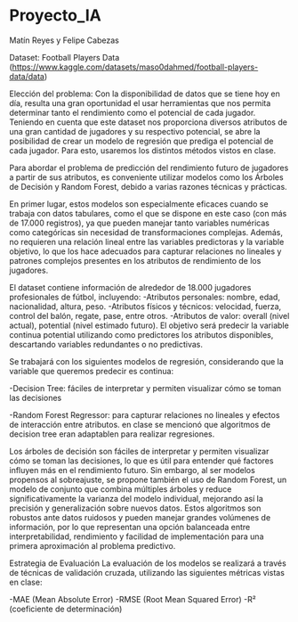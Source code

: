 # Proyecto_IA
Matín Reyes y Felipe Cabezas

Dataset: Football Players Data (https://www.kaggle.com/datasets/maso0dahmed/football-players-data/data)

Elección del problema: Con la disponibilidad de datos que se tiene hoy en día,
resulta una gran oportunidad el usar herramientas que nos permita determinar tanto el rendimiento
como el potencial de cada jugador. Teniendo en cuenta que este dataset nos proporciona diversos 
atributos de una gran cantidad de jugadores y su respectivo potencial, se abre la posibilidad de crear un modelo de regresión 
que prediga el potencial de cada jugador. Para esto, usaremos los distintos métodos vistos en clase.

Para abordar el problema de predicción del rendimiento futuro de jugadores a partir de sus atributos, es conveniente utilizar modelos como los Árboles de Decisión y Random Forest, debido a varias razones técnicas y prácticas.

En primer lugar, estos modelos son especialmente eficaces cuando se trabaja con datos tabulares, como el que se dispone en este caso (con más de 17.000 registros), ya que pueden manejar tanto variables numéricas como categóricas sin necesidad de transformaciones complejas. Además, no requieren una relación lineal entre las variables predictoras y la variable objetivo, lo que los hace adecuados para capturar relaciones no lineales y patrones complejos presentes en los atributos de rendimiento de los jugadores.

El dataset contiene información de alrededor de 18.000 jugadores profesionales de fútbol, incluyendo:
-Atributos personales: nombre, edad, nacionalidad, altura, peso.
-Atributos físicos y técnicos: velocidad, fuerza, control del balón, regate, pase, entre otros.
-Atributos de valor: overall (nivel actual), potential (nivel estimado futuro).
El objetivo será predecir la variable continua potential utilizando como predictores
los atributos disponibles, descartando variables redundantes o no predictivas.

Se trabajará con los siguientes modelos de regresión, considerando que la variable que queremos predecir es continua:

-Decision Tree: fáciles de interpretar y permiten visualizar cómo se toman las decisiones

-Random Forest Regressor: para capturar relaciones no lineales y efectos de interacción entre atributos.
en clase se mencionó que algoritmos de decision tree eran adaptablen para realizar regresiones.

Los árboles de decisión son fáciles de interpretar y permiten visualizar cómo se toman las decisiones, lo que es útil para entender qué factores influyen más en el rendimiento futuro. Sin embargo, al ser modelos propensos al sobreajuste, se propone también el uso de Random Forest, un modelo de conjunto que combina múltiples árboles y reduce significativamente la varianza del modelo individual, mejorando así la precisión y generalización sobre nuevos datos. Estos algoritmos son robustos ante datos ruidosos y pueden manejar grandes volúmenes de información, por lo que representan una opción balanceada entre interpretabilidad, rendimiento y facilidad de implementación para una primera aproximación al problema predictivo.

Estrategia de Evaluación
La evaluación de los modelos se realizará a través de técnicas de validación cruzada, utilizando las siguientes 
métricas vistas en clase:

-MAE (Mean Absolute Error)
-RMSE (Root Mean Squared Error)
-R² (coeficiente de determinación)
